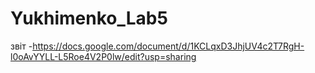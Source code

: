 # Yukhimenko_Lab5
звіт -https://docs.google.com/document/d/1KCLqxD3JhjUV4c2T7RgH-l0oAvYYLL-L5Roe4V2P0lw/edit?usp=sharing
